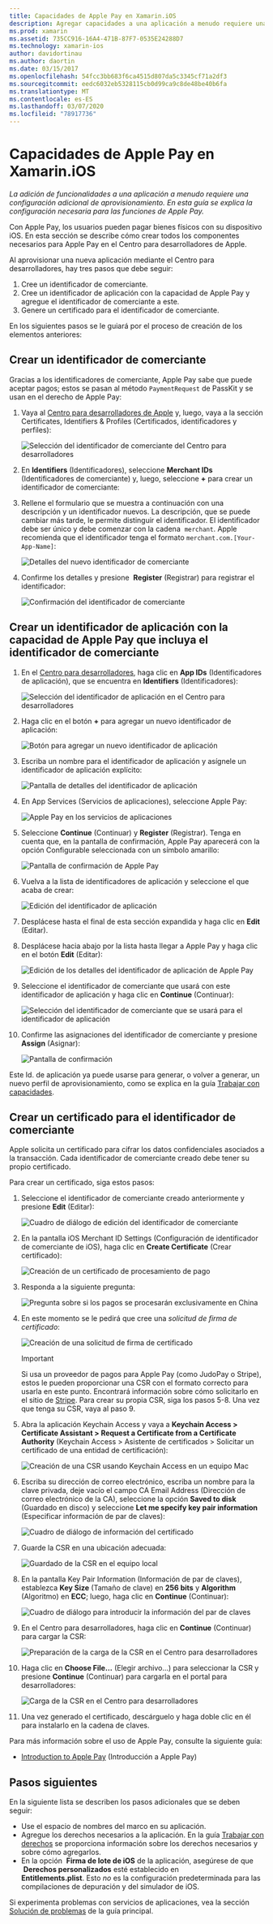 ```yaml
---
title: Capacidades de Apple Pay en Xamarin.iOS
description: Agregar capacidades a una aplicación a menudo requiere una configuración de aprovisionamiento adicional. En esta guía se describe la configuración necesaria para las capacidades de Apple Pay.
ms.prod: xamarin
ms.assetid: 735CC916-16A4-471B-87F7-0535E24288D7
ms.technology: xamarin-ios
author: davidortinau
ms.author: daortin
ms.date: 03/15/2017
ms.openlocfilehash: 54fcc3bb683f6ca4515d807da5c3345cf71a2df3
ms.sourcegitcommit: eedc6032eb5328115cb0d99ca9c8de48be40b6fa
ms.translationtype: MT
ms.contentlocale: es-ES
ms.lasthandoff: 03/07/2020
ms.locfileid: "78917736"
---
```

# <a name="apple-pay-capabilities-in-xamarinios"></a>Capacidades de Apple Pay en Xamarin.iOS

_La adición de funcionalidades a una aplicación a menudo requiere una configuración adicional de aprovisionamiento. En esta guía se explica la configuración necesaria para las funciones de Apple Pay._

Con Apple Pay, los usuarios pueden pagar bienes físicos con su dispositivo iOS. En esta sección se describe cómo crear todos los componentes necesarios para Apple Pay en el Centro para desarrolladores de Apple.

Al aprovisionar una nueva aplicación mediante el Centro para desarrolladores, hay tres pasos que debe seguir:

1. Cree un identificador de comerciante.
2. Cree un identificador de aplicación con la capacidad de Apple Pay y agregue el identificador de comerciante a este.
3. Genere un certificado para el identificador de comerciante.

En los siguientes pasos se le guiará por el proceso de creación de los elementos anteriores:

<a name="merchantid" />

## <a name="create-merchant-id"></a>Crear un identificador de comerciante

Gracias a los identificadores de comerciante, Apple Pay sabe que puede aceptar pagos; estos se pasan al método `PaymentRequest` de PassKit y se usan en el derecho de Apple Pay:

1. Vaya al [Centro para desarrolladores de Apple](https://developer.apple.com/account/) y, luego, vaya a la sección Certificates, Identifiers & Profiles (Certificados, identificadores y perfiles):

    ![Selección del identificador de comerciante del Centro para desarrolladores](apple-pay-capabilities-images/image57.png)

2. En **Identifiers** (Identificadores), seleccione **Merchant IDs** (Identificadores de comerciante) y, luego, seleccione **+** para crear un identificador de comerciante:  

3. Rellene el formulario que se muestra a continuación con una descripción y un identificador nuevos. La descripción, que se puede cambiar más tarde, le permite distinguir el identificador. El identificador debe ser único y debe comenzar con la cadena  `merchant`. Apple recomienda que el identificador tenga el formato `merchant.com.[Your-App-Name]`:

    ![Detalles del nuevo identificador de comerciante](apple-pay-capabilities-images/image58.png)

4. Confirme los detalles y presione  **Register** (Registrar) para registrar el identificador: 

    ![Confirmación del identificador de comerciante](apple-pay-capabilities-images/image59.png)

<a name="appid" />

## <a name="create-an-app-id-with-the-apple-pay-capability-that-includes-the-merchant-id"></a>Crear un identificador de aplicación con la capacidad de Apple Pay que incluya el identificador de comerciante

1. En el [Centro para desarrolladores](https://developer.apple.com/account/), haga clic en **App IDs** (Identificadores de aplicación), que se encuentra en **Identifiers** (Identificadores):

    ![Selección del identificador de aplicación en el Centro para desarrolladores](apple-pay-capabilities-images/image6.png)

2. Haga clic en el botón **+** para agregar un nuevo identificador de aplicación:

    ![Botón para agregar un nuevo identificador de aplicación](apple-pay-capabilities-images/image27.png)

3. Escriba un nombre para el identificador de aplicación y asígnele un identificador de aplicación explícito:    

    ![Pantalla de detalles del identificador de aplicación](apple-pay-capabilities-images/image35.png)

4. En App Services (Servicios de aplicaciones), seleccione Apple Pay:    

    ![Apple Pay en los servicios de aplicaciones](apple-pay-capabilities-images/image36.png)

5. Seleccione **Continue** (Continuar) y **Register** (Registrar). Tenga en cuenta que, en la pantalla de confirmación, Apple Pay aparecerá con la opción Configurable seleccionada con un símbolo amarillo:

    ![Pantalla de confirmación de Apple Pay](apple-pay-capabilities-images/image37.png)

6. Vuelva a la lista de identificadores de aplicación y seleccione el que acaba de crear:  

    ![Edición del identificador de aplicación](apple-pay-capabilities-images/image38.png)

7. Desplácese hasta el final de esta sección expandida y haga clic en **Edit** (Editar).
8. Desplácese hacia abajo por la lista hasta llegar a Apple Pay y haga clic en el botón **Edit** (Editar):  

    ![Edición de los detalles del identificador de aplicación de Apple Pay](apple-pay-capabilities-images/image39.png)

9. Seleccione el identificador de comerciante que usará con este identificador de aplicación y haga clic en **Continue** (Continuar):  

    ![Selección del identificador de comerciante que se usará para el identificador de aplicación](apple-pay-capabilities-images/image40.png)

10. Confirme las asignaciones del identificador de comerciante y presione **Assign** (Asignar):  

    ![Pantalla de confirmación](apple-pay-capabilities-images/image41.png)

Este Id. de aplicación ya puede usarse para generar, o volver a generar, un nuevo perfil de aprovisionamiento, como se explica en la guía [Trabajar con capacidades](~/ios/deploy-test/provisioning/capabilities/index.md).

<a name="certificate" />

## <a name="create-a-certificate-for-your-merchant-id"></a>Crear un certificado para el identificador de comerciante

Apple solicita un certificado para cifrar los datos confidenciales asociados a la transacción. Cada identificador de comerciante creado debe tener su propio certificado.

Para crear un certificado, siga estos pasos:

1. Seleccione el identificador de comerciante creado anteriormente y presione **Edit** (Editar):

    ![Cuadro de diálogo de edición del identificador de comerciante](apple-pay-capabilities-images/image42.png)

2. En la pantalla iOS Merchant ID Settings (Configuración de identificador de comerciante de iOS), haga clic en **Create Certificate** (Crear certificado):

    ![Creación de un certificado de procesamiento de pago](apple-pay-capabilities-images/image43.png)

3. Responda a la siguiente pregunta:

    ![Pregunta sobre si los pagos se procesarán exclusivamente en China](apple-pay-capabilities-images/image44.png)

4. En este momento se le pedirá que cree una _solicitud de firma de certificado_:

    ![Creación de una solicitud de firma de certificado](apple-pay-capabilities-images/image45.png)

    > [!IMPORTANT]
    > Si usa un proveedor de pagos para Apple Pay (como JudoPay o Stripe), estos le pueden proporcionar una CSR con el formato correcto para usarla en este punto. Encontrará información sobre cómo solicitarlo en el sitio de [Stripe](https://stripe.com/docs/apple-pay/apps#csr). Para crear su propia CSR, siga los pasos 5-8. Una vez que tenga su CSR, vaya al paso 9.

5. Abra la aplicación Keychain Access y vaya a **Keychain Access > Certificate Assistant > Request a Certificate from a Certificate Authority** (Keychain Access > Asistente de certificados > Solicitar un certificado de una entidad de certificación):

     ![Creación de una CSR usando Keychain Access en un equipo Mac](apple-pay-capabilities-images/image46.png)

6. Escriba su dirección de correo electrónico, escriba un nombre para la clave privada, deje vacío el campo CA Email Address (Dirección de correo electrónico de la CA), seleccione la opción **Saved to disk** (Guardado en disco) y seleccione **Let me specify key pair information** (Especificar información de par de claves):

     ![Cuadro de diálogo de información del certificado](apple-pay-capabilities-images/image47.png)

7. Guarde la CSR en una ubicación adecuada:

     ![Guardado de la CSR en el equipo local](apple-pay-capabilities-images/image48.png)

8. En la pantalla Key Pair Information (Información de par de claves), establezca **Key Size** (Tamaño de clave) en **256 bits** y **Algorithm** (Algoritmo) en **ECC**; luego, haga clic en **Continue** (Continuar):

     ![Cuadro de diálogo para introducir la información del par de claves](apple-pay-capabilities-images/image49.png)

9. En el Centro para desarrolladores, haga clic en **Continue** (Continuar) para cargar la CSR:

     ![Preparación de la carga de la CSR en el Centro para desarrolladores](apple-pay-capabilities-images/image50.png)

10. Haga clic en **Choose File…** (Elegir archivo...) para seleccionar la CSR y presione **Continue** (Continuar) para cargarla en el portal para desarrolladores:

     ![Carga de la CSR en el Centro para desarrolladores](apple-pay-capabilities-images/image51.png)

11. Una vez generado el certificado, descárguelo y haga doble clic en él para instalarlo en la cadena de claves.

Para más información sobre el uso de Apple Pay, consulte la siguiente guía:

* [Introduction to Apple Pay](~/ios/platform/apple-pay.md) (Introducción a Apple Pay)

## <a name="next-steps"></a>Pasos siguientes

En la siguiente lista se describen los pasos adicionales que se deben seguir:

* Use el espacio de nombres del marco en su aplicación.
* Agregue los derechos necesarios a la aplicación. En la guía [Trabajar con derechos](~/ios/deploy-test/provisioning/entitlements.md) se proporciona información sobre los derechos necesarios y sobre cómo agregarlos.
* En la opción  **Firma de lote de iOS** de la aplicación, asegúrese de que  **Derechos personalizados** esté establecido en **Entitlements.plist**. Esto _no_ es la configuración predeterminada para las compilaciones de depuración y del simulador de iOS.

Si experimenta problemas con servicios de aplicaciones, vea la sección [Solución de problemas](~/ios/deploy-test/provisioning/capabilities/index.md) de la guía principal.
